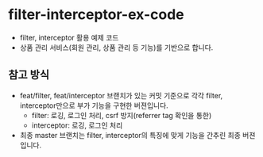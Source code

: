# filter-interceptor-ex-code
- filter, interceptor 활용 예제 코드
- 상품 관리 서비스(회원 관리, 상품 관리 등 기능)를 기반으로 합니다.

## 참고 방식
- feat/filter, feat/interceptor 브랜치가 있는 커밋 기준으로 각각 filter, interceptor만으로 부가 기능을 구현한 버젼입니다.
  - filter: 로깅, 로그인 처리, csrf 방지(referrer tag 확인을 통한)
  - interceptor: 로깅, 로그인 처리
- 최종 master 브랜치는 filter, interceptor의 특징에 맞게 기능을 간추린 최종 버젼입니다.
